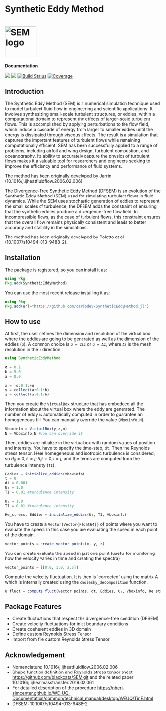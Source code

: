 
# Synthetic Eddy Method
# <img src="https://github.com/carlodev/SyntheticEddyMethod.jl/blob/master/docs/assets/logo/semlogo.png" width="100" title="SEM logo">

**Documentation**

[![](https://img.shields.io/badge/docs-stable-blue.svg)](https://carlodev.github.io/SyntheticEddyMethod.jl/)
[![](https://img.shields.io/badge/docs-dev-blue.svg)](https://carlodev.github.io/SyntheticEddyMethod.jl/)
[![Build Status](https://github.com/carlodev/SyntheticEddyMethod.jl/actions/workflows/CI.yml/badge.svg?branch=master)](https://github.com/carlodev/SyntheticEddyMethod.jl/actions/workflows/CI.yml?query=branch%3Amaster) 
[![Coverage](https://codecov.io/gh/carlodev/SyntheticEddyMethod.jl/branch/master/graph/badge.svg)](https://codecov.io/gh/carlodev/SyntheticEddyMethod.jl)




## Introduction

The Synthetic Eddy Method (SEM) is a numerical simulation technique used to model turbulent fluid flow in engineering and scientific applications. It involves synthesizing small-scale turbulent structures, or eddies, within a computational domain to represent the effects of larger-scale turbulent flows. This is accomplished by applying perturbations to the flow field, which induce a cascade of energy from larger to smaller eddies until the energy is dissipated through viscous effects. The result is a simulation that captures the important features of turbulent flows while remaining computationally efficient. SEM has been successfully applied to a range of problems, including airfoil and wing design, turbulent combustion, and oceanography. Its ability to accurately capture the physics of turbulent flows makes it a valuable tool for researchers and engineers seeking to improve the efficiency and performance of fluid systems.

The method has been originally developed by Jarrin (10.1016/j.ijheatfluidflow.2006.02.006).

The Divergence-Free Synthetic Eddy Method (DFSEM) is an evolution of the Synthetic Eddy Method (SEM) used for simulating turbulent flows in fluid dynamics. While the SEM uses stochastic generation of eddies to represent the small scales of turbulence, the DFSEM adds the constraint of ensuring that the synthetic eddies produce a divergence-free flow field. In incompressible flows, as the case of turbulent flows, this constraint ensures that the overall flow remains physically consistent and leads to better accuracy and stability in the simulations.

The method has been originally developed by Poletto at al. (10.1007/s10494-013-9488-2).

## Installation
The package is registered, so you can install it as:
```julia
using Pkg
Pkg.add(SyntheticEddyMethod)
```


You can use the most recent release installing it as:
```julia
using Pkg
Pkg.add(url="https://github.com/carlodev/SyntheticEddyMethod.jl")
```

## How to use
At first, the user defines the dimension and resolution of the virtual box where the eddies are going to be generated as well as the dimension of the eddies (`σ`). A common choice is `σ = 2Δz` or `σ = Δz`, where `Δz` is the mesh resolution in the `z` direction.

```julia
using SyntheticEddyMethod

σ = 0.1
b = 5.0
a = 0.0

x = -σ:0.1:+σ
y = collect(a:0.1:b)
z = collect(a:0.1:b)

```

Then you create the `VirtualBox` structure that has embedded all the information about the virtual box where the eddy are generated.
The number of eddy is automatically computed in order to guarantee an homogeneous fill. You can manually override the value (`Vboxinfo.N`).

```julia
Vboxinfo = VirtualBox(y,z,σ)
N = Vboxinfo.N #you can override it 
```

Then, eddies are initialize in the virtualbox with random values of position and intensity. You have to specify the time-step, `dt`. Then the Reynolds stress tensor. Here homegeneous and isotropic turbulence is considered, so $R_{ij} = 0, i!=j; R_{ij} != 0, i=j$, and the terms are computed from the turbulence intensity (`TI`). 

```julia
Eddies = initialize_eddies(Vboxinfo)
t = 0
dt = 0.001
U₀ = 1.0
TI = 0.01 #turbulence intensity

U₀ = 1.0
TI = 0.01 #turbulence intensity

Re_stress, Eddies = initialize_eddies(U₀, TI, Vboxinfo)
```

You have to create a `Vector{Vector{Float64}}` of points where you want to evaluate the speed. In this case you are evaluating the speed in each point of the domain.

```julia
vector_points = create_vector_points(x, y, z)
```
You can create evaluate the speed in just one point (useful for monitoring how the velocity varies in time and creating the spectra)
```julia
vector_points = [[0.0, 1.0, 2.5]]
```

Compute the velocity fluctuation. It is then is 'corrected' using the matrix A which is internally created using the `cholesky_decomposition` function.
```julia
u_fluct = compute_fluct(vector_points, dt, Eddies, U₀, Vboxinfo, Re_stress)
```



## Package Features
- Create fluctuations that respect the divergence-free condition (DFSEM)
- Create velocity fluctuations for inlet boundary conditions
- Create coeherent eddies in 3D domain
- Define custom Reynolds Stress Tensor
- Import from file custom Reynolds Stress Tensor

## Acknowledgement
- Nomenclature: 10.1016/j.ijheatfluidflow.2006.02.006
- Shape function definition and Reynolds stress tensor sheet https://github.com/blackcata/SEM.git and the related paper 10.1016/j.ijheatmasstransfer.2019.02.061
- For detailed description of the procedure https://nheri-simcenter.github.io/WE-UQ-Documentation/common/technical_manual/desktop/WEUQ/TinF.html 
- DFSEM: 10.1007/s10494-013-9488-2